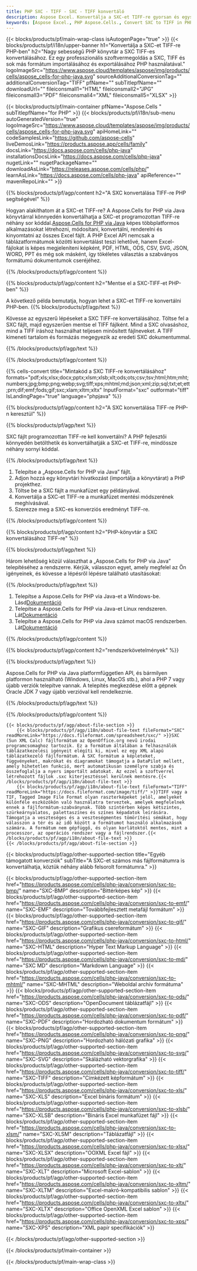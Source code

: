 ```yaml
---
title: PHP SXC - TIFF - SXC - TIFF konvertáló
description: Aspose Excel. Konvertálja a SXC-et TIFF-re gyorsan és egyszerűen a Aspose.Cells-es számmal. PHP SXC-ről TIFF-re. PHP-megtakarítás SXC-ről TIFF-re. Mentse el a TIFF-et TIFF néven. SXC1 PHP9.
keywords: [Aspose Excel., PHP Aspose.Cells., Convert SXC to TIFF in PHP., Save SXC to TIFF using PHP., PHP SXC to TIFF saveformat., SXC to TIFF Converter., PHP Save SXC as TIFF]
---
```

{{< blocks/products/pf/main-wrap-class isAutogenPage="true" >}}
{{< blocks/products/pf/i18n/upper-banner h1="Konvertálja a SXC-et TIFF-re PHP-ben" h2="Nagy sebességű PHP könyvtár a SXC TIFF-es konvertálásához. Ez egy professzionális szoftvermegoldás a SXC, TIFF és sok más formátum importálásához és exportálásához PHP használatával." logoImageSrc="https://www.aspose.cloud/templates/aspose/img/products/cells/aspose_cells-for-php-java.svg" sourceAdditionalConversionTag="" additionalConversionTag="TIFF" pfName="" subTitlepfName="" downloadUrl="" fileiconsmall1="HTML" fileiconsmall2="JPG" fileiconsmall3="PDF" fileiconsmall4="XML" fileiconsmall5="XLSX" >}}

{{< blocks/products/pf/main-container pfName="Aspose.Cells " subTitlepfName="for PHP" >}}
{{< blocks/products/pf/i18n/sub-menu autoGeneratedVersion="true" logoImageSrc="https://www.aspose.cloud/templates/aspose/img/products/cells/aspose_cells-for-php-java.svg" apiHomeLink="" codeSamplesLink="https://github.com/aspose-cells" liveDemosLink="https://products.aspose.app/cells/family" docsLink="https://docs.aspose.com/cells/php-java" installationsDocsLink="https://docs.aspose.com/cells/php-java" nugetLink="" nugetPackageName="" downloadAsLink="https://releases.aspose.com/cells/php/" learnAsLink="https://docs.aspose.com/cells/php-java" apiReference="" mavenRepoLink="" >}}


{{% blocks/products/pf/agp/content h2="A SXC konvertálása TIFF-re PHP segítségével" %}}

 Hogyan alakíthatom át a SXC-et TIFF-re? A Aspose.Cells for PHP via Java könyvtárral könnyedén konvertálhatja a SXC-et programozottan TIFF-re néhány sor kóddal.[Aspose.Cells for PHP via Java](https://products.aspose.com/cells/php-java/) képes többplatformos alkalmazásokat létrehozni, módosítani, konvertálni, renderelni és kinyomtatni az összes Excel fájlt. A PHP Excel API nemcsak a táblázatformátumok közötti konvertálást teszi lehetővé, hanem Excel-fájlokat is képes megjeleníteni képként, PDF, HTML, ODS, CSV, SVG, JSON, WORD, PPT és még sok másként, így tökéletes választás a szabványos formátumú dokumentumok cseréjéhez.
 
{{% /blocks/products/pf/agp/content %}}

{{% blocks/products/pf/agp/content h2="Mentse el a SXC-TIFF-et PHP-ben" %}}

A következő példa bemutatja, hogyan lehet a SXC-et TIFF-re konvertálni PHP-ben.
{{% blocks/products/pf/agp/text %}}

Kövesse az egyszerű lépéseket a SXC TIFF-re konvertálásához. Töltse fel a SXC fájlt, majd egyszerűen mentse el TIFF fájlként. Mind a SXC olvasáshoz, mind a TIFF íráshoz használhat teljesen minősített fájlneveket. A TIFF kimeneti tartalom és formázás megegyezik az eredeti SXC dokumentummal.

{{% /blocks/products/pf/agp/text %}}

{{% /blocks/products/pf/agp/content %}}

{{% cells-convert title="Mintakód a SXC TIFF-re konvertálásához" formats="pdf;xls;xlsx;docx;pptx;xlsm;xlsb;xlt;ods;ots;csv;tsv;html;htm;mht;numbers;jpg;bmp;png;webp;svg;tiff;xps;mhtml;md;json;xml;zip;sql;txt;et;ett;prn;dif;emf;fods;gif;sxc;xlam;xltm;xltx" InputFormat="sxc" outformat="tiff" IsLandingPage="true" language="phpjava" %}}

{{% blocks/products/pf/agp/content h2="A SXC konvertálása TIFF-re PHP-n keresztül" %}}

{{% blocks/products/pf/agp/text %}}

SXC fájlt programozottan TIFF-re kell konvertálni? A PHP fejlesztői könnyedén betölthetik és konvertálhatják a SXC-et TIFF-re, mindössze néhány sornyi kóddal.

{{% /blocks/products/pf/agp/text %}}

1.  Telepítse a „Aspose.Cells for PHP via Java” fájlt.
1.  Adjon hozzá egy könyvtári hivatkozást (importálja a könyvtárat) a PHP projekthez.
1.  Töltse be a SXC fájlt a munkafüzet egy példányával.
1.  Konvertálja a SXC-et TIFF-re a munkafüzet mentési módszerének meghívásával.
1.  Szerezze meg a SXC-es konverziós eredményt TIFF-re.

{{% /blocks/products/pf/agp/content %}}

{{% blocks/products/pf/agp/content h2="PHP-könyvtár a SXC konvertálásához TIFF-re" %}}

{{% blocks/products/pf/agp/text %}}

Három lehetőség közül választhat a „Aspose.Cells for PHP via Java” telepítéséhez a rendszerre. Kérjük, válasszon egyet, amely megfelel az Ön igényeinek, és kövesse a lépésről lépésre található utasításokat:

{{% /blocks/products/pf/agp/text %}}

1.  Telepítse a Aspose.Cells for PHP via Java-et a Windows-be. Lásd[Dokumentáció](https://docs.aspose.com/cells/php-java/setup-and-installation-guidelines/#windows)
1.  Telepítse a Aspose.Cells for PHP via Java-et Linux rendszeren. Lát[Dokumentáció](https://docs.aspose.com/cells/php-java/setup-and-installation-guidelines/#linux)
1.  Telepítse a Aspose.Cells for PHP via Java számot macOS rendszerben. Lát[Dokumentáció](https://docs.aspose.com/cells/php-java/setup-and-installation-guidelines/#mac)

{{% /blocks/products/pf/agp/content %}}

{{% blocks/products/pf/agp/content h2="rendszerkövetelmények" %}}

{{% blocks/products/pf/agp/text %}}

Aspose.Cells for PHP via Java platformfüggetlen API, és bármilyen platformon használható (Windows, Linux, MacOS stb.), ahol a PHP 7 vagy újabb verziók telepítve vannak. A telepítés megkezdése előtt a gépnek Oracle JDK 7 vagy újabb verzióval kell rendelkeznie.
 
{{% /blocks/products/pf/agp/text %}}


{{% /blocks/products/pf/agp/content %}}

<!-- aboutfile Starts -->
    {{< blocks/products/pf/agp/about-file-section >}}
        {{< blocks/products/pf/agp/i18n/about-file-text fileFormat="SXC" readMoreLink="https://docs.fileformat.com/spreadsheet/sxc/" >}}SXC (Sun XML Calc) fájlformátum az OpenOffice.org nevű irodai programcsomaghoz tartozik. Ez a formátum általában a felhasználók táblázatkezelési igényeit elégíti ki, mivel ez egy XML alapú táblázatkezelő fájlformátum. A SXC formátum a képleteket, függvényeket, makrókat és diagramokat támogatja a DataPilot mellett, amely hihetetlen funkció, mert automatikusan személyre szabja és összefoglalja a nyers importált adatokat. Az ezzel a szoftverrel létrehozott fájlok .sxc kiterjesztéssel kerülnek mentésre.{{< /blocks/products/pf/agp/i18n/about-file-text >}}
        {{< blocks/products/pf/agp/i18n/about-file-text fileFormat="TIFF" readMoreLink="https://docs.fileformat.com/image/tiff/" >}}TIFF vagy a TIF, Tagged Image File Format olyan raszterképeket jelöl, amelyeket különféle eszközökön való használatra terveztek, amelyek megfelelnek ennek a fájlformátum-szabványnak. Több színtérben képes kétszintes, szürkeárnyalatos, palettaszínes és színes képadatok leírására. Támogatja a veszteséges és a veszteségmentes tömörítési sémákat, hogy válasszon a tér és az idő között a formátumot használó alkalmazások számára. A formátum nem gépfüggő, és olyan korlátoktól mentes, mint a processzor, az operációs rendszer vagy a fájlrendszer.{{< /blocks/products/pf/agp/i18n/about-file-text >}}
    {{< /blocks/products/pf/agp/about-file-section >}}
<!-- aboutfile Ends -->

{{< blocks/products/pf/agp/other-supported-section title="Egyéb támogatott konverziók" subTitle="A SXC-et számos más fájlformátumra is konvertálhatja, köztük néhány alább felsorolt formátumra." >}}

{{< blocks/products/pf/agp/other-supported-section-item href="https://products.aspose.com/cells/php-java/conversion/sxc-to-bmp/" name="SXC-BMP" description="Bittérképes kép" >}}
{{< blocks/products/pf/agp/other-supported-section-item href="https://products.aspose.com/cells/php-java/conversion/sxc-to-emf/" name="SXC-EMF" description="Továbbfejlesztett metafájl formátum" >}}
{{< blocks/products/pf/agp/other-supported-section-item href="https://products.aspose.com/cells/php-java/conversion/sxc-to-gif/" name="SXC-GIF" description="Grafikus csereformátum" >}}
{{< blocks/products/pf/agp/other-supported-section-item href="https://products.aspose.com/cells/php-java/conversion/sxc-to-html/" name="SXC-HTML" description="Hyper Text Markup Language" >}}
{{< blocks/products/pf/agp/other-supported-section-item href="https://products.aspose.com/cells/php-java/conversion/sxc-to-md/" name="SXC MD" description="Markdown Language" >}}
{{< blocks/products/pf/agp/other-supported-section-item href="https://products.aspose.com/cells/php-java/conversion/sxc-to-mhtml/" name="SXC-MHTML" description="Weboldal archív formátuma" >}}
{{< blocks/products/pf/agp/other-supported-section-item href="https://products.aspose.com/cells/php-java/conversion/sxc-to-ods/" name="SXC-ODS" description="OpenDocument táblázatfájl" >}}
{{< blocks/products/pf/agp/other-supported-section-item href="https://products.aspose.com/cells/php-java/conversion/sxc-to-pdf/" name="SXC-PDF" description="Hordozható dokumentum formátum" >}}
{{< blocks/products/pf/agp/other-supported-section-item href="https://products.aspose.com/cells/php-java/conversion/sxc-to-png/" name="SXC-PNG" description="Hordozható hálózati grafika" >}}
{{< blocks/products/pf/agp/other-supported-section-item href="https://products.aspose.com/cells/php-java/conversion/sxc-to-svg/" name="SXC-SVG" description="Skálázható vektorgrafika" >}}
{{< blocks/products/pf/agp/other-supported-section-item href="https://products.aspose.com/cells/php-java/conversion/sxc-to-tiff/" name="SXC-TIFF" description="Címkézett képformátum" >}}
{{< blocks/products/pf/agp/other-supported-section-item href="https://products.aspose.com/cells/php-java/conversion/sxc-to-xls/" name="SXC-XLS" description="Excel bináris formátum" >}}
{{< blocks/products/pf/agp/other-supported-section-item href="https://products.aspose.com/cells/php-java/conversion/sxc-to-xlsb/" name="SXC-XLSB" description="Bináris Excel munkafüzet fájl" >}}
{{< blocks/products/pf/agp/other-supported-section-item href="https://products.aspose.com/cells/php-java/conversion/sxc-to-xlsm/" name="SXC-XLSM" description="Táblázatfájl" >}}
{{< blocks/products/pf/agp/other-supported-section-item href="https://products.aspose.com/cells/php-java/conversion/sxc-to-xlsx/" name="SXC-XLSX" description="OOXML Excel fájl" >}}
{{< blocks/products/pf/agp/other-supported-section-item href="https://products.aspose.com/cells/php-java/conversion/sxc-to-xlt/" name="SXC-XLT" description="Microsoft Excel-sablon" >}}
{{< blocks/products/pf/agp/other-supported-section-item href="https://products.aspose.com/cells/php-java/conversion/sxc-to-xltm/" name="SXC-XLTM" description="Excel-makró-kompatibilis sablon" >}}
{{< blocks/products/pf/agp/other-supported-section-item href="https://products.aspose.com/cells/php-java/conversion/sxc-to-xltx/" name="SXC-XLTX" description="Office OpenXML Excel sablon" >}}
{{< blocks/products/pf/agp/other-supported-section-item href="https://products.aspose.com/cells/php-java/conversion/sxc-to-xps/" name="SXC-XPS" description="XML papír specifikációk" >}}

{{< /blocks/products/pf/agp/other-supported-section >}}

{{< /blocks/products/pf/main-container >}}
    
{{< /blocks/products/pf/main-wrap-class >}}
